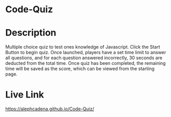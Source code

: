 # Code-Quiz

# Description
Multiple choice quiz to test ones knowledge of Javascript. Click the Start Button to begin quiz. Once launched, players have a set time limit to answer all questions, and for each question answered incorrectly, 30 seconds are deducted from the total time. Once quiz has been completed, the remaining time will be saved as the score, which can be viewed from the starting page.

# Live Link
https://alephcadena.github.io/Code-Quiz/
